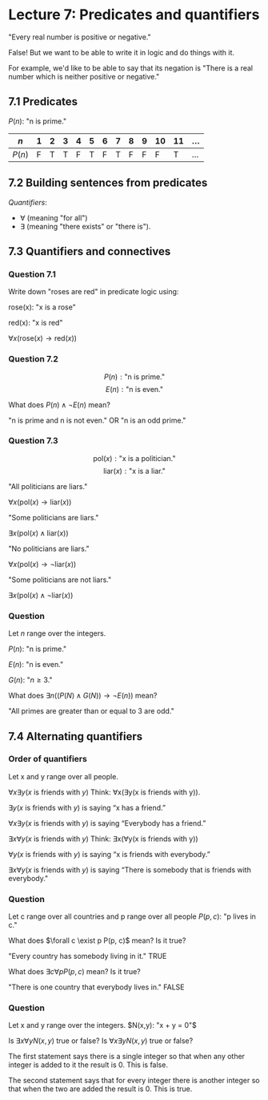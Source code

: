 # Lecture 7: Predicates and quantifiers

"Every real number is positive or negative."

False! But we want to be able to write it in logic and do things with it.

For example, we'd like to be able to say that its negation is "There is a real
number which is neither positive or negative."

## 7.1 Predicates

$P(n)$: "n is prime."

| $n$ | 1 | 2 | 3 | 4 | 5 | 6 | 7 | 8 | 9 | 10 | 11 | $\dots$ |
|-----|---|---|---|---|---|---|---|---|---|----|----|---------|
| $P(n)$ |F|T | T | F | T | F | T | F | F | F  |  T | $\dots$ |

## 7.2 Building sentences from predicates

_Quantifiers_:

- $\forall$ (meaning "for all")
- $\exists$ (meaning "there exists" or "there is").

## 7.3 Quantifiers and connectives

### Question 7.1

Write down "roses are red" in predicate logic using:

rose(x): "x is a rose"

red(x): "x is red"

$\forall x(\text{rose}(x) \to \text{red}(x))$

### Question 7.2

$$P(n): \text{"n is prime."}$$
$$E(n): \text{"n is even."}$$

What does $P(n) \land \neg E(n)$ mean?

"n is prime and n is not even." OR "n is an odd prime."

### Question 7.3

$$\text{pol}(x): \text{"x is a politician."}$$
$$\text{liar}(x): \text{"x is a liar."}$$

"All politicians are liars."

$\forall x(\text{pol}(x) \to \text{liar}(x))$

"Some politicians are liars."

$\exists x(\text{pol}(x) \land \text{liar}(x))$

"No politicians are liars."

$\forall x(\text{pol}(x) \to \neg \text{liar}(x))$

"Some politicians are not liars."

$\exists x(\text{pol}(x) \land \neg \text{liar}(x))$

### Question

Let $n$ range over the integers.

$P(n):$ "n is prime."

$E(n):$ "n is even."

$G(n):$ "$n \geq 3$."

What does $\exists n((P(N) \land G(N)) \to \neg E(n))$ mean?

"All primes are greater than or equal to 3 are odd."

## 7.4 Alternating quantifiers

### Order of quantifiers

Let x and y range over all people.

$\forall x \exists y(x \text{ is friends with } y)$ Think: ∀x(∃y(x is friends
with y)).

$\exists y(x \text{ is friends with } y)$ is saying “x has a friend.”

$\forall x \exists y(x \text{ is friends with } y)$ is saying “Everybody has a
friend.”

$\exists x \forall y(x \text{ is friends with } y)$ Think: ∃x(∀y(x is friends
with y))

$\forall y(x \text{ is friends with } y)$ is saying “x is friends with
everybody.”

$\exists x \forall y(x \text{ is friends with } y)$ is saying “There is
somebody that is friends with everybody."

### Question

Let c range over all countries and p range over all people $P(p,c):$ "p lives in
c."

What does $\forall c \exist p P(p, c)$ mean? Is it true?

"Every country has somebody living in it." TRUE

What does $\exists c \forall p P(p,c)$ mean? Is it true?

"There is one country that everybody lives in." FALSE

### Question

Let x and y range over the integers. $N(x,y): "x + y = 0"$

Is $\exists x \forall y N(x, y)$ true or false? Is $\forall x \exists y N(x,y)$
true or false?

The first statement says there is a single integer so that when any other
integer is added to it the result is 0. This is false.

The second statement says that for every integer there is another integer so
that when the two are added the result is 0. This is true.
